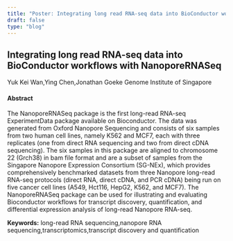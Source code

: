 ```yaml
---
title: "Poster: Integrating long read RNA-seq data into BioConductor workflows with NanoporeRNASeq"
draft: false
type: "blog"
---
```


## Integrating long read RNA-seq data into BioConductor workflows with NanoporeRNASeq
Yuk Kei Wan,Ying Chen,Jonathan Goeke
Genome Institute of Singapore
#### Abstract

The NanoporeRNASeq package is the first long-read RNA-seq ExperimentData package available on Bioconductor. The data was generated from Oxford Nanopore Sequencing and consists of six samples from two human cell lines, namely K562 and MCF7, each with three replicates (one from direct RNA sequencing and two from direct cDNA sequencing). The six samples in this package are aligned to chromosome 22 (Grch38) in bam file format and are a subset of samples from the Singapore Nanopore Expression Consortium (SG-NEx), which provides comprehensively benchmarked datasets from three Nanopore long-read RNA-seq protocols (direct RNA, direct cDNA, and PCR cDNA) being run on five cancer cell lines (A549, Hct116, HepG2, K562, and MCF7). The NanoporeRNASeq package can be used for illustrating and evaluating Bioconductor workflows for transcript discovery, quantification, and differential expression analysis of long-read Nanopore RNA-seq.

**Keywords:** long-read RNA sequencing,nanopore RNA sequencing,transcriptomics,transcript discovery and quantification
